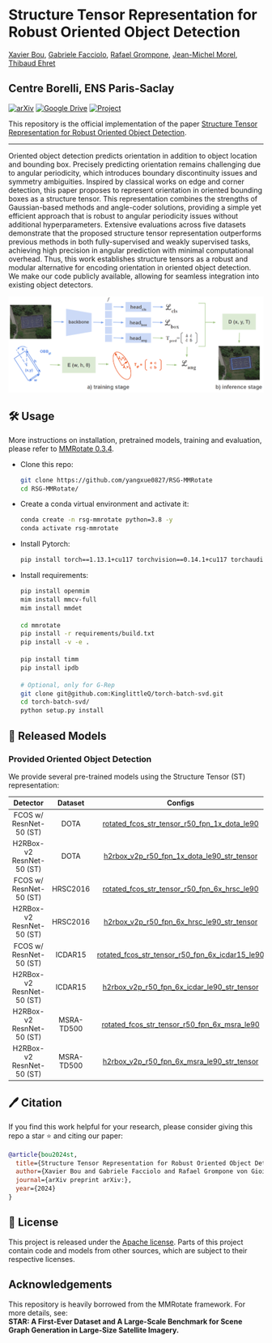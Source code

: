 # Structure Tensor Representation for Robust Oriented Object Detection

[Xavier Bou](https://xavibou.github.io/), [Gabriele Facciolo](http://gfacciol.github.io/), [Rafael Grompone](https://scholar.google.fr/citations?user=GLovf4UAAAAJ&hl=en), [Jean-Michel Morel](https://sites.google.com/site/jeanmichelmorelcmlaenscachan/), [Thibaud Ehret](https://tehret.github.io)

Centre Borelli, ENS Paris-Saclay
---

[![arXiv](https://img.shields.io/badge/paper-arxiv-brightgreen)](https://arxiv.org/abs/2411.10497)
[![Google Drive](https://img.shields.io/badge/files-Google_Drive-blueviolet)](https://drive.google.com/drive/folders/1AnMQrW5UsMA6Hx-PM78iOnCPAzmgzPy3?usp=sharing)
[![Project](https://img.shields.io/badge/project%20web-github.io-red)]()

This repository is the official implementation of the paper [Structure Tensor Representation for Robust Oriented Object Detection](https://arxiv.org/abs/2411.10497).

---


Oriented object detection predicts orientation in addition to object location and bounding box. Precisely predicting orientation remains challenging due to angular periodicity, which introduces boundary discontinuity issues and symmetry ambiguities. Inspired by classical works on edge and corner detection, this paper proposes to represent orientation in oriented bounding boxes as a structure tensor. This representation combines the strengths of Gaussian-based methods and angle-coder solutions, providing a simple yet efficient approach that is robust to angular periodicity issues without additional hyperparameters. Extensive evaluations across five datasets demonstrate that the proposed structure tensor representation outperforms previous methods in both fully-supervised and weakly supervised tasks, achieving high precision in angular prediction with minimal computational overhead. Thus, this work establishes structure tensors as a robust and modular alternative for encoding orientation in oriented object detection. We make our code publicly available, allowing for seamless integration into existing object detectors.

![Alt text](./demo/general_diagram.png)

## 🛠️ Usage

More instructions on installation, pretrained models, training and evaluation, please refer to [MMRotate 0.3.4](README_en.md).
  
- Clone this repo:

  ```bash
  git clone https://github.com/yangxue0827/RSG-MMRotate
  cd RSG-MMRotate/
  ```

- Create a conda virtual environment and activate it:
  
  ```bash
  conda create -n rsg-mmrotate python=3.8 -y
  conda activate rsg-mmrotate
  ```

- Install Pytorch:

  ```bash
  pip install torch==1.13.1+cu117 torchvision==0.14.1+cu117 torchaudio==0.13.1 --extra-index-url https://download.pytorch.org/whl/cu117
  ```

- Install requirements:

  ```bash
  pip install openmim
  mim install mmcv-full
  mim install mmdet
  
  cd mmrotate
  pip install -r requirements/build.txt
  pip install -v -e .

  pip install timm
  pip install ipdb

  # Optional, only for G-Rep
  git clone git@github.com:KinglittleQ/torch-batch-svd.git
  cd torch-batch-svd/
  python setup.py install
  ```

## 🚀 Released Models

### Provided Oriented Object Detection
We provide several pre-trained models using the Structure Tensor (ST) representation:

|  Detector  | Dataset | Configs | Download | Note |
| :--------: |:---:|:-------:|:--------:|:----:|
| FCOS w/ ResnNet-50 (ST) | DOTA| [rotated_fcos_str_tensor_r50_fpn_1x_dota_le90](configs/psc/rotated_fcos_str_tensor_r50_fpn_1x_dota_le90.py) | [ckpt]() |
| H2RBox-v2 ResnNet-50 (ST) | DOTA| [h2rbox_v2p_r50_fpn_1x_dota_le90_str_tensor](configs/h2rbox_v2p/h2rbox_v2p_r50_fpn_1x_dota_le90_str_tensor.py) | [ckpt]() |
| FCOS w/ ResnNet-50 (ST) | HRSC2016| [rotated_fcos_str_tensor_r50_fpn_6x_hrsc_le90](configs/psc/rotated_fcos_str_tensor_r50_fpn_6x_hrsc_le90.py) | [ckpt]() |
| H2RBox-v2 ResnNet-50 (ST) | HRSC2016| [h2rbox_v2p_r50_fpn_6x_hrsc_le90_str_tensor](configs/h2rbox_v2p/h2rbox_v2p_r50_fpn_6x_hrsc_le90_str_tensor.py) | [ckpt]() |
| FCOS w/ ResnNet-50 (ST) | ICDAR15| [rotated_fcos_str_tensor_r50_fpn_6x_icdar15_le90](configs/psc/rotated_fcos_str_tensor_r50_fpn_6x_icdar15_le90.py) | [ckpt]() |
| H2RBox-v2 ResnNet-50 (ST) | ICDAR15| [h2rbox_v2p_r50_fpn_6x_icdar_le90_str_tensor](configs/psc/h2rbox_v2p_r50_fpn_6x_icdar_le90_str_tensor.py) | [ckpt]() |
| H2RBox-v2 ResnNet-50 (ST) | MSRA-TD500| [rotated_fcos_str_tensor_r50_fpn_6x_msra_le90](configs/h2rbox_v2p/rotated_fcos_str_tensor_r50_fpn_6x_msra_le90.py) | [ckpt]() |
| H2RBox-v2 ResnNet-50 (ST) | MSRA-TD500| [h2rbox_v2p_r50_fpn_6x_msra_le90_str_tensor](configs/h2rbox_v2p/h2rbox_v2p_r50_fpn_6x_msra_le90_str_tensor.py) | [ckpt]() |



## 🖊️ Citation

If you find this work helpful for your research, please consider giving this repo a star ⭐ and citing our paper:

```bibtex
@article{bou2024st,
  title={Structure Tensor Representation for Robust Oriented Object Detection}, 
  author={Xavier Bou and Gabriele Facciolo and Rafael Grompone von Gioi and Jean-Michel Morel and Thibaud Ehret},
  journal={arXiv preprint arXiv:},
  year={2024}
}
```

## 📃 License

This project is released under the [Apache license](LICENSE). Parts of this project contain code and models from other sources, which are subject to their respective licenses.

## Acknowledgements

This repository is heavily borrowed from the MMRotate framework. For more details, see:  
**STAR: A First-Ever Dataset and A Large-Scale Benchmark for Scene Graph Generation in Large-Size Satellite Imagery.**
